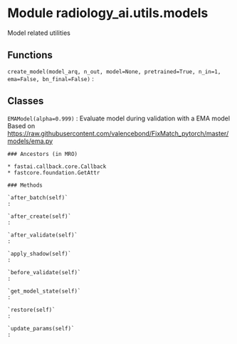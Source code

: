 Module radiology_ai.utils.models
================================
Model related utilities

Functions
---------

    
`create_model(model_arq, n_out, model=None, pretrained=True, n_in=1, ema=False, bn_final=False)`
:   

Classes
-------

`EMAModel(alpha=0.999)`
:   Evaluate model during validation with a EMA model
    Based on https://raw.githubusercontent.com/valencebond/FixMatch_pytorch/master/models/ema.py

    ### Ancestors (in MRO)

    * fastai.callback.core.Callback
    * fastcore.foundation.GetAttr

    ### Methods

    `after_batch(self)`
    :

    `after_create(self)`
    :

    `after_validate(self)`
    :

    `apply_shadow(self)`
    :

    `before_validate(self)`
    :

    `get_model_state(self)`
    :

    `restore(self)`
    :

    `update_params(self)`
    :